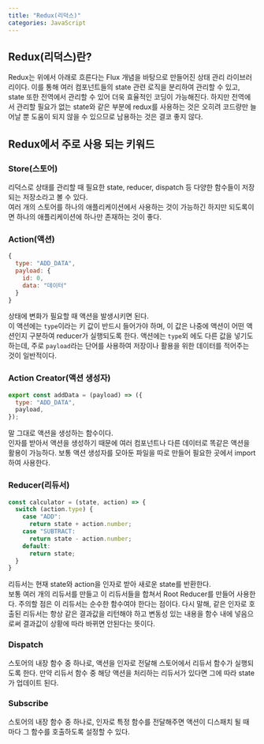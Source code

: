 ```yaml
---
title: "Redux(리덕스)"
categories: JavaScript
---
```


## Redux(리덕스)란?

Redux는 위에서 아래로 흐른다는 Flux 개념을 바탕으로 만들어진 상태 관리 라이브러리이다. 이를 통해 여러 컴포넌트들의 state 관련 로직을 분리하여 관리할 수 있고, state 또한 전역에서 관리할 수 있어 더욱 효율적인 코딩이 가능해진다. 하지만 전역에서 관리할 필요가 없는 state와 같은 부분에 redux를 사용하는 것은 오히려 코드량만 늘어날 뿐 도움이 되지 않을 수 있으므로 남용하는 것은 결코 좋지 않다.

## Redux에서 주로 사용 되는 키워드

### Store(스토어)

리덕스로 상태를 관리할 때 필요한 state, reducer, dispatch 등 다양한 함수들이 저장되는 저장소라고 볼 수 있다.  
여러 개의 스토어를 하나의 애플리케이션에서 사용하는 것이 가능하긴 하지만 되도록이면 하나의 애플리케이션에 하나만 존재하는 것이 좋다.

### Action(액션)

```jsx
{
  type: "ADD_DATA",
  payload: {
    id: 0,
    data: "데이터"
  }
}
```

상태에 변화가 필요할 때 액션을 발생시키면 된다.  
이 액션에는 `type`이라는 키 값이 반드시 들어가야 하며, 이 값은 나중에 액션이 어떤 액션인지 구분하여 reducer가 실행되도록 한다. 액션에는 `type`외 에도 다른 값을 넣기도 하는데, 주로 `payload`라는 단어를 사용하여 저장이나 활용을 위한 데이터를 적어주는 것이 일반적이다.

### Action Creator(액션 생성자)

```jsx
export const addData = (payload) => ({
  type: "ADD_DATA",
  payload,
});
```

말 그대로 액션을 생성하는 함수이다.  
인자를 받아서 액션을 생성하기 때문에 여러 컴포넌트나 다른 데이터로 똑같은 액션을 활용이 가능하다. 보통 액션 생성자를 모아둔 파일을 따로 만들어 필요한 곳에서 import하여 사용한다.

### Reducer(리듀서)

```jsx
const calculator = (state, action) => {
  switch (action.type) {
    case "ADD":
      return state + action.number;
    case "SUBTRACT:
      return state - action.number;
    default:
      return state;
  }
}
```

리듀서는 현재 state와 action을 인자로 받아 새로운 state를 반환한다.  
보통 여러 개의 리듀서를 만들고 이 리듀서들을 합쳐서 Root Reducer를 만들어 사용한다.
주의할 점은 이 리듀서는 순수한 함수여야 한다는 점이다. 다시 말해, 같은 인자로 호출된 리듀서는 항상 같은 결과값을 리턴해야 하고 변동성 있는 내용을 함수 내에 넣음으로써 결과값이 상황에 따라 바뀌면 안된다는 뜻이다.

### Dispatch

스토어의 내장 함수 중 하나로, 액션을 인자로 전달해 스토어에서 리듀서 함수가 실행되도록 한다. 만약 리듀서 함수 중 해당 액션을 처리하는 리듀서가 있다면 그에 따라 state가 업데이트 된다.

### Subscribe

스토어의 내장 함수 중 하나로, 인자로 특정 함수를 전달해주면 액션이 디스패치 될 때 마다 그 함수를 호출하도록 설정할 수 있다.
